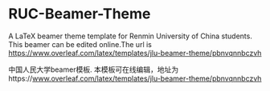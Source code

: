 # RUC-Beamer-Theme
A LaTeX beamer theme template for Renmin University of China students.
This beamer can be edited online.The url is https://www.overleaf.com/latex/templates/jlu-beamer-theme/pbnvqnnbczvh


中国人民大学beamer模板.
本模板可在线编辑，地址为https://www.overleaf.com/latex/templates/jlu-beamer-theme/pbnvqnnbczvh
